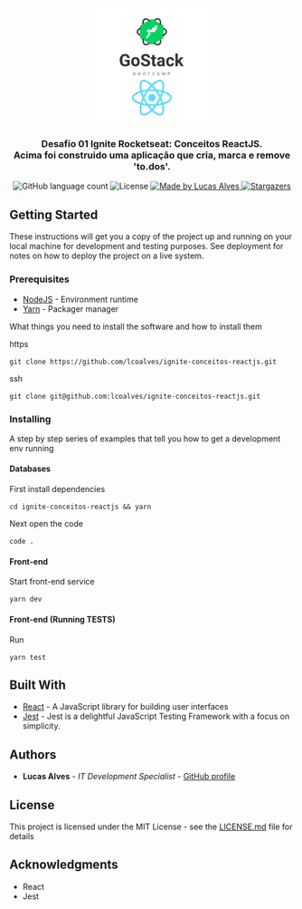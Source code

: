 <h1 align="center">
  <img alt="Desafio 01 Ignite Conceitos ReactJS" title="Desafio 01 Ignite Conceitos ReactJS" src=".github/gostack-react.png" width="200px" />
</h1>

<h3 align="center">
  Desafio 01 Ignite Rocketseat: Conceitos ReactJS.
  <br>
  Acima foi construido uma aplicação que cria, marca e remove 'to.dos'.
</h3>

<p align="center">
  <img alt="GitHub language count" src="https://img.shields.io/github/languages/count/lcoalves/ignite-conceitos-reactjs?color=%2304D361">

  <img alt="License" src="https://img.shields.io/badge/license-MIT-%2304D361">

  <a href="https://github.com/lcoalves">
    <img alt="Made by Lucas Alves" src="https://img.shields.io/badge/made%20by-Lucas%20Alves-%2304D361">
  </a>

  <a href="https://github.com/lcoalves/ignite-conceitos-reactjs/stargazers">
    <img alt="Stargazers" src="https://img.shields.io/github/stars/lcoalves/ignite-conceitos-reactjs?style=social">
  </a>
</p>

## Getting Started

These instructions will get you a copy of the project up and running on your local machine for development and testing purposes. See deployment for notes on how to deploy the project on a live system.

### Prerequisites
- [NodeJS](https://nodejs.org/en/) - Environment runtime
- [Yarn](https://yarnpkg.com/getting-started/install) - Packager manager

What things you need to install the software and how to install them

https
```
git clone https://github.com/lcoalves/ignite-conceitos-reactjs.git
```
ssh
```
git clone git@github.com:lcoalves/ignite-conceitos-reactjs.git
```

### Installing

A step by step series of examples that tell you how to get a development env running

#### Databases
First install dependencies
```
cd ignite-conceitos-reactjs && yarn
```
Next open the code
```
code .
```

#### Front-end
Start front-end service
```
yarn dev
```

#### Front-end (Running TESTS)
Run
```
yarn test
```

## Built With

* [React](https://reactjs.org/docs/getting-started.html) - A JavaScript library for building user interfaces
* [Jest](https://jestjs.io/docs/en/getting-started) - Jest is a delightful JavaScript Testing Framework with a focus on simplicity.

## Authors

* **Lucas Alves** - *IT Development Specialist* - [GitHub profile](https://github.com/lcoalves)

## License

This project is licensed under the MIT License - see the [LICENSE.md](https://github.com/lcoalves/ignite-conceitos-reactjs/blob/master/LICENSE) file for details

## Acknowledgments

* React
* Jest
